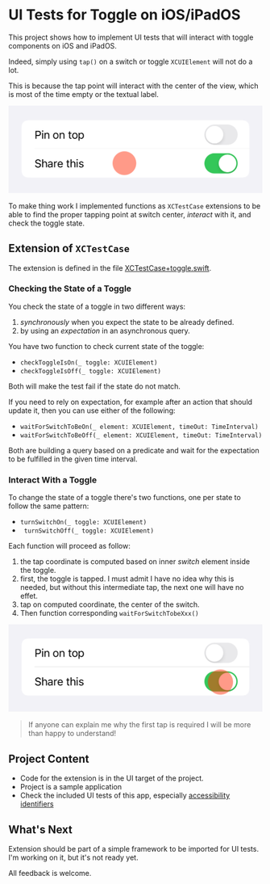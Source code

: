 #  UI Tests for Toggle on iOS/iPadOS

This project shows how to implement UI tests that will interact with toggle components on iOS and iPadOS.

Indeed, simply using `tap()` on a switch or toggle `XCUIElement` will not do a lot.

This is because the tap point will interact with the center of the view, which is most of the time empty or the textual label.

![Taping the center of a toggle does nothing](doc/img/togglesTap@3x.png )

To make thing work I implemented functions as `XCTestCase` extensions to be able to find the proper tapping point at switch center, _interact_ with it, and check the toggle state.

## Extension of `XCTestCase`

The extension is defined in the file [XCTestCase+toggle.swift](suiToggleUITests/xctest/XCTestCase+toggle.swift).

### Checking the State of a Toggle

You check the state of a toggle in two different ways:
1. _synchronously_ when you expect the state to be already defined.
2. by using an _expectation_ in an asynchronous query.

You have two function to check current state of the toggle:

- `checkToggleIsOn(_ toggle: XCUIElement)`
- `checkToggleIsOff(_ toggle: XCUIElement)`

Both will make the test fail if the state do not match.

If you need to rely on expectation, for example after an action that should update it, then you can use either of the following:

- `waitForSwitchToBeOn(_ element: XCUIElement, timeOut: TimeInterval)`
- `waitForSwitchToBeOff(_ element: XCUIElement, timeOut: TimeInterval)`

Both are building a query based on a predicate and wait for the expectation to be fulfilled in the given time interval.

### Interact With a Toggle

To change the state of a toggle there's two functions, one per state to follow the same pattern:

- `turnSwitchOn(_ toggle: XCUIElement)`
- ` turnSwitchOff(_ toggle: XCUIElement)`

Each function will proceed as follow:

1. the tap coordinate is computed based on inner _switch_ element inside the toggle.
2. first, the toggle is tapped. I must admit I have no idea why this is needed, but without this intermediate tap, the next one will have no effet.
3. tap on computed coordinate, the center of the switch.
4. Then function corresponding `waitForSwitchTobeXxx()`

![You need to tap the center of the switch of a toggle](doc/img/togglesTap-fixed@3x.png )

> If anyone can explain me why the first tap is required I will be more than happy to understand!


## Project Content

- Code for the extension is in the UI target of the project.
- Project is a sample application
- Check the included UI tests of this app, especially [accessibility identifiers](doc/a11-identifiers.md)


## What's Next

Extension should be part of a simple framework to be imported for UI tests.
I'm working on it, but it's not ready yet.

All feedback is welcome.

